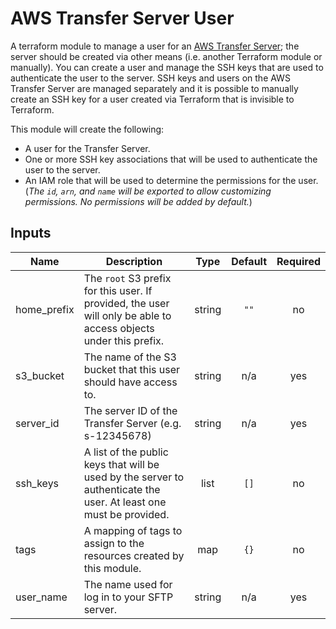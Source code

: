 # AWS Transfer Server User

A terraform module to manage a user for an [AWS Transfer Server](https://aws.amazon.com/sftp/); the server should be created via other means (i.e. another Terraform module or manually). You can create a user and manage the SSH keys that are used to authenticate the user to the server. SSH keys and users on the AWS Transfer Server are managed separately and it is possible to manually create an SSH key for a user created via Terraform that is invisible to Terraform.

This module will create the following:
- A user for the Transfer Server.
- One or more SSH key associations that will be used to authenticate the user to the server.
- An IAM role that will be used to determine the permissions for the user. (*The `id`, `arn`, and `name` will be exported to allow customizing permissions. No permissions will be added by default.*)

<!-- BEGINNING OF PRE-COMMIT-TERRAFORM DOCS HOOK -->
## Inputs

| Name | Description | Type | Default | Required |
|------|-------------|:----:|:-----:|:-----:|
| home\_prefix | The `root` S3 prefix for this user. If provided, the user will only be able to access objects under this prefix. | string | `""` | no |
| s3\_bucket | The name of the S3 bucket that this user should have access to. | string | n/a | yes |
| server\_id | The server ID of the Transfer Server (e.g. s-12345678) | string | n/a | yes |
| ssh\_keys | A list of the public keys that will be used by the server to authenticate the user. At least one must be provided. | list | `[]` | no |
| tags | A mapping of tags to assign to the resources created by this module. | map | `{}` | no |
| user\_name | The name used for log in to your SFTP server. | string | n/a | yes |

<!-- END OF PRE-COMMIT-TERRAFORM DOCS HOOK -->
